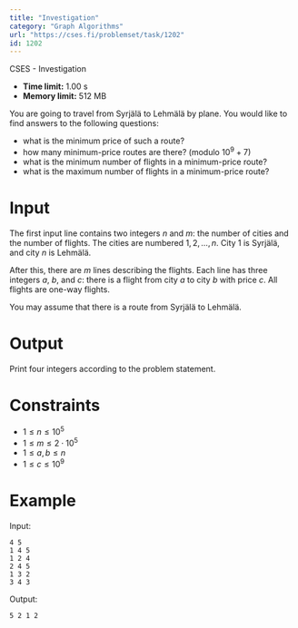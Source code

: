 ```yaml
---
title: "Investigation"
category: "Graph Algorithms"
url: "https://cses.fi/problemset/task/1202"
id: 1202
---
```


CSES - Investigation

  * **Time limit:** 1.00 s
  * **Memory limit:** 512 MB

You are going to travel from Syrjälä to Lehmälä by plane. You would like to
find answers to the following questions:

  * what is the minimum price of such a route?
  * how many minimum-price routes are there? (modulo $10^9+7)$
  * what is the minimum number of flights in a minimum-price route?
  * what is the maximum number of flights in a minimum-price route?

# Input

The first input line contains two integers $n$ and $m$: the number of cities
and the number of flights. The cities are numbered $1,2,\ldots,n$. City 1 is
Syrjälä, and city $n$ is Lehmälä.

After this, there are $m$ lines describing the flights. Each line has three
integers $a$, $b$, and $c$: there is a flight from city $a$ to city $b$ with
price $c$. All flights are one-way flights.

You may assume that there is a route from Syrjälä to Lehmälä.

# Output

Print four integers according to the problem statement.

# Constraints

  * $1 \le n \le 10^5$
  * $1 \le m \le 2 \cdot 10^5$
  * $1 \le a,b \le n$
  * $1 \le c \le 10^9$

# Example

Input:

    
    
    4 5
    1 4 5
    1 2 4
    2 4 5
    1 3 2
    3 4 3
    

Output:

    
    
    5 2 1 2
    

